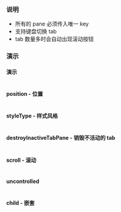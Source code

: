 ### 说明

-   所有的 pane 必须传入唯一 key
-   支持键盘切换 tab
-   tab 数量多时会自动出现滚动按钮

### 演示

#### 演示

```js {"codepath": "tabs.jsx"}
```

#### position - 位置

```js {"codepath": "tabs-position.jsx"}
```

#### styleType - 样式风格

```js {"codepath": "tabs-styleType.jsx"}
```

#### destroyInactiveTabPane - 销毁不活动的 tab

```js {"codepath": "tabs-destroyInactiveTabPane.jsx"}
```

#### scroll - 滚动

```js {"codepath": "tabs-scroll.jsx"}
```

#### uncontrolled

```js {"codepath": "tabs-uncontrolled.jsx"}
```

#### child - 嵌套

```js {"codepath": "tabs-child.jsx"}
```
